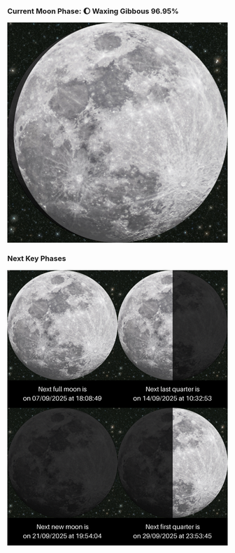 ### Current Moon Phase: 🌔 Waxing Gibbous 96.95%
![Moon Phase](moonphase.png)
### Next Key Phases
![Gallery](gallery.png)